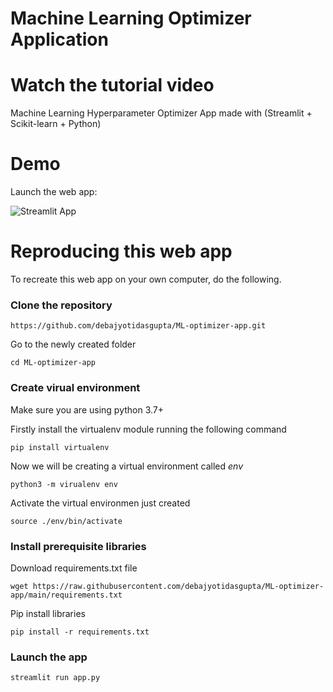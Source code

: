 # Machine Learning Optimizer Application

# Watch the tutorial video

Machine Learning Hyperparameter Optimizer App made with (Streamlit + Scikit-learn + Python)


# Demo

Launch the web app:

![Streamlit App](https://static.streamlit.io/badges/streamlit_badge_black_white.svg)

# Reproducing this web app

To recreate this web app on your own computer, do the following.

### Clone the repository

```shell
https://github.com/debajyotidasgupta/ML-optimizer-app.git
```

Go to the newly created folder
```shell
cd ML-optimizer-app
```

### Create virual environment

Make sure you are using python 3.7+

Firstly install the virtualenv module running the following command

```shell
pip install virtualenv
```

Now we will be creating a virtual environment called _env_

```shell
python3 -m virualenv env 
```

Activate the virtual environmen just created
```
source ./env/bin/activate
```

### Install prerequisite libraries

Download requirements.txt file

```shell
wget https://raw.githubusercontent.com/debajyotidasgupta/ML-optimizer-app/main/requirements.txt

```

Pip install libraries

```
pip install -r requirements.txt
```

### Launch the app

```python
streamlit run app.py
```
